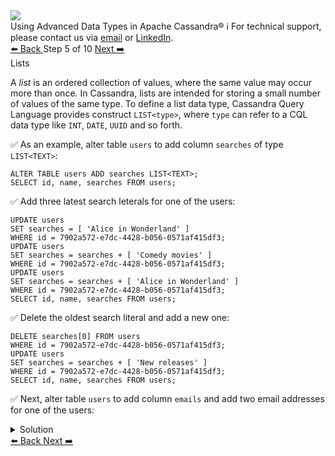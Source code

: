 <!-- TOP -->
<div class="top">
  <img class="scenario-academy-logo" src="https://datastax-academy.github.io/katapod-shared-assets/images/ds-academy-2023.svg" />
  <div class="scenario-title-section">
    <span class="scenario-title">Using Advanced Data Types in Apache Cassandra®</span>
    <span class="scenario-subtitle">ℹ️ For technical support, please contact us via <a href="mailto:aleksandr.volochnev@datastax.com">email</a> or <a href="https://dtsx.io/aleks">LinkedIn</a>.</span>
  </div>
</div>

<!-- NAVIGATION -->
<div id="navigation-top" class="navigation-top">
 <a href='command:katapod.loadPage?[{"step":"step4-astra"}]'
   class="btn btn-dark navigation-top-left">⬅️ Back
 </a>
<span class="step-count"> Step 5 of 10</span>
 <a href='command:katapod.loadPage?[{"step":"step6-astra"}]'
    class="btn btn-dark navigation-top-right">Next ➡️
  </a>
</div>

<!-- CONTENT -->

<div class="step-title">Lists</div>

A *list* is an ordered collection of values, where the same value may occur more than once. 
In Cassandra, lists are intended for 
storing a small number of values of the same type. To define a list data type, 
Cassandra Query Language provides construct `LIST<type>`, where `type` can refer to a CQL data type like 
`INT`, `DATE`, `UUID` and so forth.

✅ As an example, alter table `users` to add column `searches` of type `LIST<TEXT>`:
```
ALTER TABLE users ADD searches LIST<TEXT>;
SELECT id, name, searches FROM users;
```

✅ Add three latest search leterals for one of the users:
```
UPDATE users 
SET searches = [ 'Alice in Wonderland' ]
WHERE id = 7902a572-e7dc-4428-b056-0571af415df3;
UPDATE users 
SET searches = searches + [ 'Comedy movies' ]
WHERE id = 7902a572-e7dc-4428-b056-0571af415df3;
UPDATE users 
SET searches = searches + [ 'Alice in Wonderland' ]
WHERE id = 7902a572-e7dc-4428-b056-0571af415df3;
SELECT id, name, searches FROM users;
```

✅ Delete the oldest search literal and add a new one:
```
DELETE searches[0] FROM users 
WHERE id = 7902a572-e7dc-4428-b056-0571af415df3;
UPDATE users 
SET searches = searches + [ 'New releases' ]
WHERE id = 7902a572-e7dc-4428-b056-0571af415df3;
SELECT id, name, searches FROM users;
```

✅ Next, alter table `users` to add column `emails` and 
add two email addresses for one of the users:
<details>
  <summary>Solution</summary> 

```
ALTER TABLE users ADD emails LIST<TEXT>;

UPDATE users 
SET emails = [ 'joe@datastax.com', 
               'joseph@datastax.com' ]
WHERE id = 7902a572-e7dc-4428-b056-0571af415df3;

SELECT id, name, emails FROM users;
```

</details>

<!-- NAVIGATION -->
<div id="navigation-bottom" class="navigation-bottom">
 <a href='command:katapod.loadPage?[{"step":"step4-astra"}]'
   class="btn btn-dark navigation-bottom-left">⬅️ Back
 </a>
 <a href='command:katapod.loadPage?[{"step":"step6-astra"}]'
    class="btn btn-dark navigation-bottom-right">Next ➡️
  </a>
</div>

